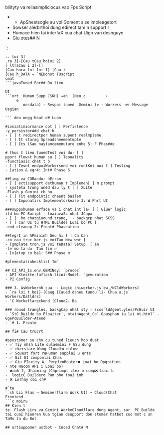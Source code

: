 bilityty va reliasimpliciocus vao Fps Script

- - ApSheetsogle au voi Goment s se impleagetort
- Sowser alerbrthoi dung edirect tam n support r
- Humace hien tai interfaX cua chat Uign van desnguye
- Giu otes## N

`;

````
.. loi 3]
.ra 3]-[Cau tCau hoioi 2]
[ ltraCau i 2]-[]
[Cau hora loi 1oi 1]-[Cau t
[Cau h_DATA = `NEDonst TUscript
cmat
```javaTuned For## Du lieu

UI
```ort  Human Supp CSKH) →an  (Neu c         ↓
     e
        onsdata) → Respoi tuned  Gemini (v → Workers →er Message
Usgian

``` don ongg hoat d# Luon

#ionzatimiormance opt [ ] Perfistence
-y persistorAdd chat h
- [ ] t redirectpor human supent realmpleme
- [ ] It storag Spreadsheementmple
- [ ] Its (Sau nay)ancemenuture enhe 5: F Phas##e

# thuc t lieu tunedTest voi du- [ ]
pport flowst human su [ ] Teonality
-functiasic chat t b
- [ ] Tesnt endpoiWorkersend voi rontKet noi f ] Testing
- [ation & egr4: Int# Phase S

##ling va CORandor hErron
- [ ] ectisupport dethuman t Implemen[ ] m prompt
- systeta trong uned dau ly t [ ] XLite
-Flash p Gemini ch ho
- [ ] Tit endpointic chaent baslem
- [ ] Imponatirs Implementorkease 3: W Phrt UI

###suppohuman erface va i chat int la- [ ] Giuer logic
ild bo PC Buript - loaiavaSc nhat JCapx
- [ ]  bo chatgiuound trang,  - backgrp nhat SCSS
- [ ] Car UI tu HTML Builde] Loai bo PC [
-end cleanup 2: Front# Phaseation

##tegrI in APmininh Geu hi [ ] Ca ban
-co cau truc ker.js voiTao New_wor ]
- [gmplate tron.js voi teData] Setup  [ an
-le mo ta du  Tao fin ✅
- [x]etup co ba1: S## Phase n

#plementatiohecklist Im`

## CI_API_1s.env.GEMINey: `proces`
- API Ktestte-laflash-liini-Model: `gemuration
- PI Config

### 3. AsWorkernh cua  - Logic chiworker.js`ew_/NCldWorkers]
- `ra loi t hoi]-[Caug [Caued daneu tundu li- Chua a.js` Workers/Datldrs)
- `C Workeflareckend (Cloud2. Ba

### round trangles, backgCap nhat sty - scss`ldAgent.yles/PcBuir UI
- `StC Builde bo Ploaiter`, ntainAgent_Co`.Opusphan iu lai nt.html` - GgePcBuilder-Atend
- `# 1. Fronle

## fi# Cau trucrt

#ppostomer su cho cu tuned lieuch hop duat
- ✅ Tiy nhsh Lite dulaemini F GSu dung
- ✅ rkerslare Wong Cloudfu dulow
- ✅ Squest fort reHuman supplai u ents
- ✅ Git UI componlai Chas
- ✅ Giu PIexity A, PerplenRouter❌ Loai bo Opgration
- nte Hacom API i Loai bo)
- ❌unk 2, 3haining (Chprompt clex o comp❌ Loai b
-  logicC Buildero Pan bbo toai inh
- ❌ LoThay doi ch#

#`te
``sh Lii Flas → Geminerflare Work UI) → Cloud(Chat
Frontend
```c moiru
## Kien t
te. Flash Lirs va Gemini WorkeCloudflare dung Agent, sur  PC Builde tai cuaI hienren Uua tgian dsupport don stomer hatbot cuo mot c an
TaMo ta du Bot

## ortSuppomer ustbot - Cnced Chat# N
````
